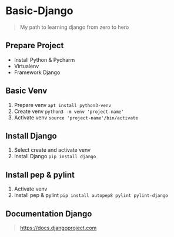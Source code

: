# Basic-Django
> My path to learning django from zero to hero

## Prepare Project
- Install Python & Pycharm 
- Virtualenv 
- Framework Django

## Basic Venv
1. Prepare venv `apt install python3-venv`
2. Create venv `python3 -m venv 'project-name'`
3. Activate venv `source 'project-name'/bin/activate`

## Install Django
1. Select create and activate venv
2. Install Django `pip install django`

## Install pep & pylint
1. Activate venv
2. Install pep & pylint `pip install autopep8 pylint pylint-django`

## Documentation Django
> https://docs.djangoproject.com
